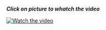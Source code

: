 ***Click on picture to whatch the video***

[![Watch the video](https://upload.wikimedia.org/wikipedia/commons/1/1d/Wikidata_logo_proposal_%28Sonia%29.svg)](https://drive.google.com/open?id=18fg0LtqT7M7xxe9sNvW6yzoDoIb5BAWw)
